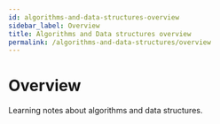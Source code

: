 ```yaml
---
id: algorithms-and-data-structures-overview
sidebar_label: Overview
title: Algorithms and Data structures overview
permalink: /algorithms-and-data-structures/overview
---
```


# Overview

Learning notes about algorithms and data structures.